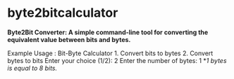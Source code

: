 # byte2bitcalculator
**Byte2Bit Converter: A simple command-line tool for converting the equivalent value between bits and bytes.**






















Example Usage : 
        Bit-Byte Calculator
           1. Convert bits to bytes
           2. Convert bytes to bits
            Enter your choice (1/2): 2
             Enter the number of bytes: 1
              **1 bytes is equal to 8 bits.*

